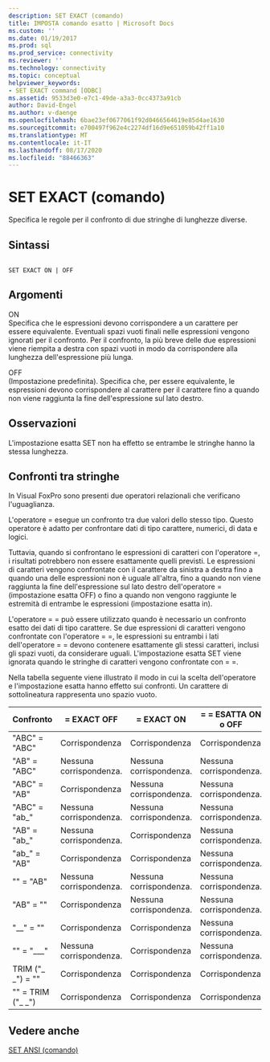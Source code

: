 ```yaml
---
description: SET EXACT (comando)
title: IMPOSTA comando esatto | Microsoft Docs
ms.custom: ''
ms.date: 01/19/2017
ms.prod: sql
ms.prod_service: connectivity
ms.reviewer: ''
ms.technology: connectivity
ms.topic: conceptual
helpviewer_keywords:
- SET EXACT command [ODBC]
ms.assetid: 9533d3e0-e7c1-49de-a3a3-0cc4373a91cb
author: David-Engel
ms.author: v-daenge
ms.openlocfilehash: 6bae23ef0677061f92d0466564619e85d4ae1630
ms.sourcegitcommit: e700497f962e4c2274df16d9e651059b42ff1a10
ms.translationtype: MT
ms.contentlocale: it-IT
ms.lasthandoff: 08/17/2020
ms.locfileid: "88466363"
---
```

# <a name="set-exact-command"></a>SET EXACT (comando)
Specifica le regole per il confronto di due stringhe di lunghezze diverse.  
  
## <a name="syntax"></a>Sintassi  
  
```  
  
SET EXACT ON | OFF  
```  
  
## <a name="arguments"></a>Argomenti  
 ON  
 Specifica che le espressioni devono corrispondere a un carattere per essere equivalente. Eventuali spazi vuoti finali nelle espressioni vengono ignorati per il confronto. Per il confronto, la più breve delle due espressioni viene riempita a destra con spazi vuoti in modo da corrispondere alla lunghezza dell'espressione più lunga.  
  
 OFF  
 (Impostazione predefinita). Specifica che, per essere equivalente, le espressioni devono corrispondere al carattere per il carattere fino a quando non viene raggiunta la fine dell'espressione sul lato destro.  
  
## <a name="remarks"></a>Osservazioni  
 L'impostazione esatta SET non ha effetto se entrambe le stringhe hanno la stessa lunghezza.  
  
## <a name="string-comparisons"></a>Confronti tra stringhe  
 In Visual FoxPro sono presenti due operatori relazionali che verificano l'uguaglianza.  
  
 L'operatore = esegue un confronto tra due valori dello stesso tipo. Questo operatore è adatto per confrontare dati di tipo carattere, numerici, di data e logici.  
  
 Tuttavia, quando si confrontano le espressioni di caratteri con l'operatore =, i risultati potrebbero non essere esattamente quelli previsti. Le espressioni di caratteri vengono confrontate con il carattere da sinistra a destra fino a quando una delle espressioni non è uguale all'altra, fino a quando non viene raggiunta la fine dell'espressione sul lato destro dell'operatore = (impostazione esatta OFF) o fino a quando non vengono raggiunte le estremità di entrambe le espressioni (impostazione esatta in).  
  
 L'operatore = = può essere utilizzato quando è necessario un confronto esatto dei dati di tipo carattere. Se due espressioni di caratteri vengono confrontate con l'operatore = =, le espressioni su entrambi i lati dell'operatore = = devono contenere esattamente gli stessi caratteri, inclusi gli spazi vuoti, da considerare uguali. L'impostazione esatta SET viene ignorata quando le stringhe di caratteri vengono confrontate con = =.  
  
 Nella tabella seguente viene illustrato il modo in cui la scelta dell'operatore e l'impostazione esatta hanno effetto sui confronti. Un carattere di sottolineatura rappresenta uno spazio vuoto.  
  
|Confronto|= EXACT OFF|= EXACT ON|= = ESATTA ON o OFF|  
|----------------|------------------|-----------------|--------------------------|  
|"ABC" = "ABC"|Corrispondenza|Corrispondenza|Corrispondenza|  
|"AB" = "ABC"|Nessuna corrispondenza.|Nessuna corrispondenza.|Nessuna corrispondenza.|  
|"ABC" = "AB"|Corrispondenza|Nessuna corrispondenza.|Nessuna corrispondenza.|  
|"ABC" = "ab_"|Nessuna corrispondenza.|Nessuna corrispondenza.|Nessuna corrispondenza.|  
|"AB" = "ab_"|Nessuna corrispondenza.|Corrispondenza|Nessuna corrispondenza.|  
|"ab_" = "AB"|Corrispondenza|Corrispondenza|Nessuna corrispondenza.|  
|"" = "AB"|Nessuna corrispondenza.|Nessuna corrispondenza.|Nessuna corrispondenza.|  
|"AB" = ""|Corrispondenza|Nessuna corrispondenza.|Nessuna corrispondenza.|  
|"__" = ""|Corrispondenza|Corrispondenza|Nessuna corrispondenza.|  
|"" = "___"|Nessuna corrispondenza.|Corrispondenza|Nessuna corrispondenza.|  
|TRIM ("_ _") = ""|Corrispondenza|Corrispondenza|Corrispondenza|  
|"" = TRIM ("_ _")|Corrispondenza|Corrispondenza|Corrispondenza|  
  
## <a name="see-also"></a>Vedere anche  
 [SET ANSI (comando)](../../odbc/microsoft/set-ansi-command.md)
